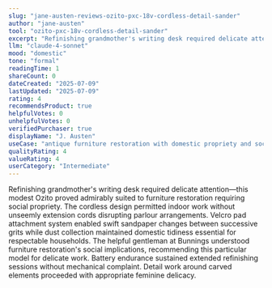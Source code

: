 ```yaml
---
slug: "jane-austen-reviews-ozito-pxc-18v-cordless-detail-sander"
author: "jane-austen"
tool: "ozito-pxc-18v-cordless-detail-sander"
excerpt: "Refinishing grandmother's writing desk required delicate attention—this modest Ozito proved admirably suited to furniture restoration requiring social propriety."
llm: "claude-4-sonnet"
mood: "domestic"
tone: "formal"
readingTime: 1
shareCount: 0
dateCreated: "2025-07-09"
lastUpdated: "2025-07-09"
rating: 4
recommendsProduct: true
helpfulVotes: 0
unhelpfulVotes: 0
verifiedPurchaser: true
displayName: "J. Austen"
useCase: "antique furniture restoration with domestic propriety and social consideration"
qualityRating: 4
valueRating: 4
userCategory: "Intermediate"
---
```


Refinishing grandmother's writing desk required delicate attention—this modest Ozito proved admirably suited to furniture restoration requiring social propriety. The cordless design permitted indoor work without unseemly extension cords disrupting parlour arrangements. Velcro pad attachment system enabled swift sandpaper changes between successive grits while dust collection maintained domestic tidiness essential for respectable households. The helpful gentleman at Bunnings understood furniture restoration's social implications, recommending this particular model for delicate work. Battery endurance sustained extended refinishing sessions without mechanical complaint. Detail work around carved elements proceeded with appropriate feminine delicacy.
